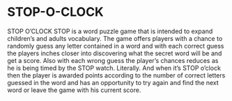 STOP-O-CLOCK
============
STOP O’CLOCK
STOP is a word puzzle game that is intended to expand children’s and adults vocabulary. The game offers players with a chance to randomly guess any letter contained in a word and with each correct guess the players inches closer into discovering what the secret word will be and get a score. Also with each wrong guess the player’s chances reduces as he is being timed by the STOP watch. Literally. And when it’s STOP o’clock then the player is awarded points according to the number of correct letters guessed in the word and has an opportunity to try again and find the next word or leave the game with his current score.

